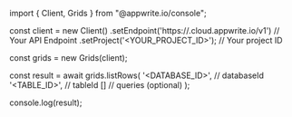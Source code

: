 import { Client, Grids } from "@appwrite.io/console";

const client = new Client()
    .setEndpoint('https://<REGION>.cloud.appwrite.io/v1') // Your API Endpoint
    .setProject('<YOUR_PROJECT_ID>'); // Your project ID

const grids = new Grids(client);

const result = await grids.listRows(
    '<DATABASE_ID>', // databaseId
    '<TABLE_ID>', // tableId
    [] // queries (optional)
);

console.log(result);
